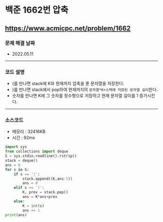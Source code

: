 # 백준 1662번 압축
https://www.acmicpc.net/problem/1662
---

### 문제 해결 날짜
- 2022.05.11
---

### 코드 설명
- (를 만나면 stack에 K와 현재까지 압축을 푼 문자열을 저장한다.
- )를 만나면 stack에서 pop하여 현재까지의 `문자열*K+스택에 저장된 문자열 길이`한다.
- 숫자를 만나면 K에 그 숫자를 정수형으로 저장하고 현재 문자열 길이를 1 증가시킨다.
---

### 소스코드
- 메모리 : 32416KB
- 시간 : 92ms
```Python
import sys
from collections import deque
S = sys.stdin.readline().rstrip()
stack = deque()
ans = 0
for s in S:
    if s == '(':
        stack.append((K,ans-1))
        ans = 0
    elif s == ')':
        K, prev = stack.pop()
        ans = K*ans+prev
    else:
        K = int(s)
        ans += 1
print(ans)
```